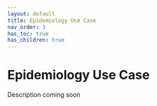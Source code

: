 ```yaml
---
layout: default
title: Epidemiology Use Case
nav_order: 3
has_toc: true
has_children: true
---
```


# Epidemiology Use Case

Description coming soon

